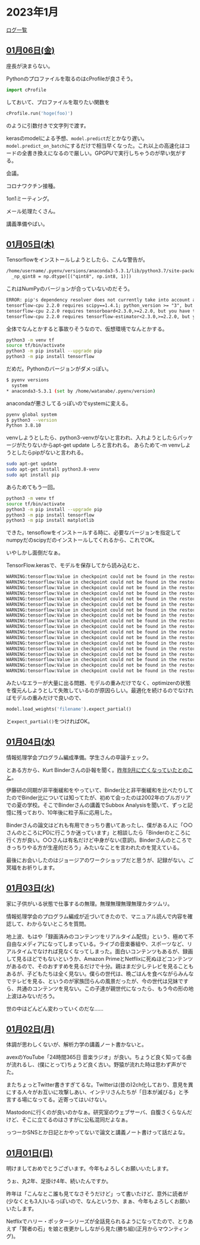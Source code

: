 # 2023年1月

[ログ一覧](index.html)

## [01月06日(金)](#06) <a id="06"></a>

座長が決まらない。

Pythonのプロファイルを取るのはcProfileが良さそう。

```py
import cProfile
```

しておいて、プロファイルを取りたい関数を

```py
cProfile.run('hoge(foo)')
```

のように引数付きで文字列で渡す。

kerasのmodelによる予想、`model.predict`だとかなり遅い。`model.predict_on_batch`にするだけで相当早くなった。これ以上の高速化はコードの全書き換えになるので厳しい。GPGPUで実行しちゃうのが早い気がする。

会議。

コロナワクチン接種。

1on1ミーティング。

メール処理たくさん。

講義準備やばい。

## [01月05日(木)](#05) <a id="05"></a>

Tensorflowをインストールしようとしたら、こんな警告が。

```txt
/home/username/.pyenv/versions/anaconda3-5.3.1/lib/python3.7/site-packages/tensorboard/compat/tensorflow_stub/dtypes.py:541: FutureWarning: Passing (type, 1) or '1type' as a synonym of type is deprecated; in a future version of numpy, it will be understood as (type, (1,)) / '(1,)type'.
  _np_qint8 = np.dtype([("qint8", np.int8, 1)])
```

これはNumPyのバージョンが合っていないのだそう。

```txt
ERROR: pip's dependency resolver does not currently take into account all the packages that are installed. This behaviour is the source of the following dependency conflicts.
tensorflow-cpu 2.2.0 requires scipy==1.4.1; python_version >= "3", but you have scipy 1.6.1 which is incompatible.
tensorflow-cpu 2.2.0 requires tensorboard<2.3.0,>=2.2.0, but you have tensorboard 1.13.1 which is incompatible.
tensorflow-cpu 2.2.0 requires tensorflow-estimator<2.3.0,>=2.2.0, but you have tensorflow-estimator 1.13.0 which is incompatible.
```

全体でなんとかすると事故りそうなので、仮想環境でなんとかする。

```sh
python3 -m venv tf
source tf/bin/activate
python3 -m pip install --upgrade pip
python3 -m pip install tensorflow
```

だめだ。Pythonのバージョンがダメっぽい。

```sh
$ pyenv versions
  system
* anaconda3-5.3.1 (set by /home/watanabe/.pyenv/version)
```

anacondaが悪さしてるっぽいのでsystemに変える。

```sh
pyenv global system
$ python3 --version
Python 3.8.10
```

venvしようとしたら、python3-venvがないと言われ、入れようとしたらパッケージがたりないからapt-get update しろと言われる。
あらためて-m venvしようとしたらpipがないと言われる。

```sh
sudo apt-get update
sudo apt-get install python3.8-venv
sudo apt install pip
```

あらためてもう一回。

```sh
python3 -m venv tf
source tf/bin/activate
python3 -m pip install --upgrade pip
python3 -m pip install tensorflow
python3 -m pip install matplotlib
```

できた。tensoflowをインストールする時に、必要なバージョンを指定してnumpyだのscipyだのインストールしてくれるから、これでOK。

いやしかし面倒だなぁ。

TensorFlow.kerasで、モデルを保存してから読み込むと、

```txt
WARNING:tensorflow:Value in checkpoint could not be found in the restored object: (root).layer_with_weights-0.kernel
WARNING:tensorflow:Value in checkpoint could not be found in the restored object: (root).layer_with_weights-0.bias
WARNING:tensorflow:Value in checkpoint could not be found in the restored object: (root).layer_with_weights-1.kernel
WARNING:tensorflow:Value in checkpoint could not be found in the restored object: (root).layer_with_weights-1.bias
WARNING:tensorflow:Value in checkpoint could not be found in the restored object: (root).layer_with_weights-2.kernel
WARNING:tensorflow:Value in checkpoint could not be found in the restored object: (root).layer_with_weights-2.bias
WARNING:tensorflow:Value in checkpoint could not be found in the restored object: (root).optimizer._variables.1
WARNING:tensorflow:Value in checkpoint could not be found in the restored object: (root).optimizer._variables.2
WARNING:tensorflow:Value in checkpoint could not be found in the restored object: (root).optimizer._variables.3
WARNING:tensorflow:Value in checkpoint could not be found in the restored object: (root).optimizer._variables.4
WARNING:tensorflow:Value in checkpoint could not be found in the restored object: (root).optimizer._variables.5
WARNING:tensorflow:Value in checkpoint could not be found in the restored object: (root).optimizer._variables.6
WARNING:tensorflow:Value in checkpoint could not be found in the restored object: (root).optimizer._variables.7
WARNING:tensorflow:Value in checkpoint could not be found in the restored object: (root).optimizer._variables.8
WARNING:tensorflow:Value in checkpoint could not be found in the restored object: (root).optimizer._variables.9
WARNING:tensorflow:Value in checkpoint could not be found in the restored object: (root).optimizer._variables.10
WARNING:tensorflow:Value in checkpoint could not be found in the restored object: (root).optimizer._variables.11
WARNING:tensorflow:Value in checkpoint could not be found in the restored object: (root).optimizer._variables.12
```

みたいなエラーが大量に出る問題、モデルの重みだけでなく、optimizerの状態を復元んしようとして失敗しているのが原因らしい。最適化を続けるのでなければモデルの重みだけで良いので、

```py
model.load_weights('filename').expect_partial()
```

と`expect_partial()`をつければOK。

## [01月04日(水)](#04) <a id="04"></a>

情報処理学会プログラム編成準備。学生さんの卒論チェック。

とある方から、Kurt Binderさんの訃報を聞く。[昨年9月に亡くなっていたとのこと](https://www.fz-juelich.de/en/ias/jsc/news/news-items/news-flashes/2022/prof-binder-obituary)。

伊藤研の同期が非平衡緩和をやっていて、Binder比と非平衡緩和を比べたりしてたのでBinder比については知ってたが、初めて会ったのは2002年のブルガリアでの夏の学校。そこでBinderさんの講義でSubbox Analysisを聞いて、ずっと記憶に残っており、10年後に粒子系に応用した。

Binderさんの論文はどれも有用できっちり書いてあったし、僕がある人に「○○さんのところにPDに行こうか迷っています」と相談したら「Binderのところに行く方が良い。○○さんは有名だけど中身がない(意訳)。Binderさんのところできっちりやる方が生産的だろう」みたいなことを言われたのを覚えている。

最後にお会いしたのはジョージアのワークショップだと思うが、記録がない。ご冥福をお祈りします。

## [01月03日(火)](#04) <a id="04"></a>

家に子供がいる状態で仕事するの無理。無理無理無理無理カタツムリ。

情報処理学会のプログラム編成が近づいてきたので、マニュアル読んで内容を確認して、わからないところを質問。

地上波、もはや「録画済みのコンテンツをリアルタイム配信」という、極めて不自由なメディアになってしまっている。ライブの音楽番組や、スポーツなど、リアルタイムでなければ見なくなってしまった。面白いコンテンツもあるが、録画して見るほどでもないというか、Amazon PrimeとNetflixに死ぬほどコンテンツがあるので、そのおすすめを見るだけで十分。親はまだ少しテレビを見ることもあるが、子どもたちは全く見ない。僕らの世代は、晩ごはんを食べながらみんなでテレビを見る、というのが家族団らんの風景だったが、今の世代は兄妹ですら、共通のコンテンツを見ない。この子達が親世代になったら、もう今の形の地上波はみないだろう。

世の中はどんどん変わっていくのだな……

## [01月02日(月)](#02) <a id="02"></a>

体調が思わしくないが、解析力学の講義ノート書かないと。

avexのYouTube「24時間365日 音楽ラジオ」が良い。ちょうど良く知ってる曲が流れるし、(僕にとって)ちょうど良く古い。野猿が流れた時は思わず声がでた。

またちょっとTwitter書きすぎてるな。Twitterは(昔の)2ch化しており、意見を異にする人々がお互いに攻撃しあい、インテリさんたちが「日本が滅びる」と予言する場になってる。近寄ってはいけない。

Mastodonに行くのが良いのかなぁ。研究室のウェブサーバ、自腹さくらなんだけど、そこに立てるのはさすがに公私混同だよなぁ。

っつーかSNSとか日記とかやってないで論文と講義ノート書けって話だよな。

## [01月01日(日)](#01) <a id="01"></a>

明けましておめでとうございます。今年もよろしくお願いいたします。

うぉ、丸2年、足掛け4年、続いたんですか。

昨年は「こんなとこ誰も見てなさそうだけど」って書いたけど、意外に読者が(少なくとも3人)いるっぽいので、なんというか、まぁ、今年もよろしくお願いいたします。

Netflixでハリー・ポッターシリーズが全話見られるようになってたので、とりあえず「賢者の石」を娘と夜更かししながら見た(勝ち組)(正月からマウンティング)。
